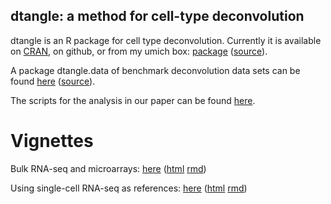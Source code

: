 ## dtangle: a method for cell-type deconvolution

dtangle is an R package for cell type deconvolution. Currently it is available on [CRAN](https://cran.r-project.org/package=dtangle), on github, or from my umich box: [package](https://umich.box.com/v/dtanglepkg) ([source](https://umich.box.com/v/dtangle)).

A package dtangle.data of benchmark deconvolution data sets can be found [here](https://umich.box.com/v/dtangledatapkg) ([source](https://umich.box.com/v/dtangledata)).

The scripts for the analysis in our paper can be found [here](https://umich.box.com/v/dtangleanalysis).

# Vignettes

Bulk RNA-seq and microarrays: [here](vign/basic-deconvolution.md) ([html](vign/basic-deconvolution.html) [rmd](https://github.com/gjhunt/dtangle/blob/master/vign/basic-deconvolution.Rmd))

Using single-cell RNA-seq as references: [here](vign/sc_vignette.md) ([html](https://github.com/gjhunt/dtangle/blob/master/vign/sc_vignette.html) [rmd](https://github.com/gjhunt/dtangle/blob/master/vign/sc_vignette.Rmd))

